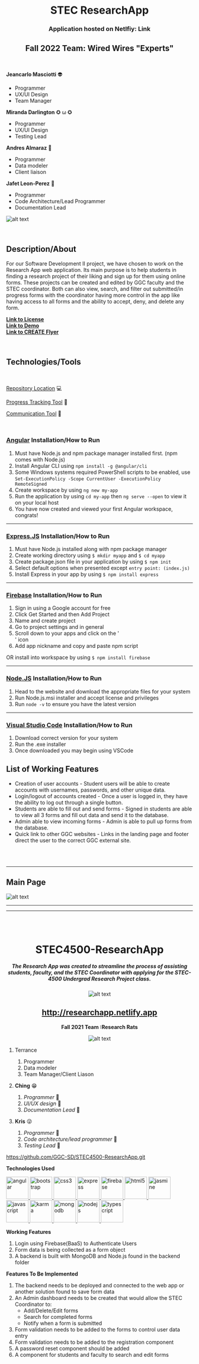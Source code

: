 <div align="center">

# **STEC ResearchApp**

### **Application hosted on Netlfiy: Link**

## **Fall 2022 Team: Wired Wires "Experts"**
</div>

<br>

**Jeancarlo Masciotti** :alien:
  - Programmer
  - UX/UI Design
  - Team Manager

**Miranda Darlington** ✪ ω ✪
  - Programmer
  - UX/UI Design
  - Testing Lead

**Andres Almaraz** :taco:
  - Programmer
  - Data modeler
  - Client liaison

**Jafet Leon-Perez** :snake:
  - Programmer
  - Code Architecture/Lead Programmer
  - Documentation Lead

![alt text](docs-Fall2022/TeamPhoto.png "Team Photo")

<br>

## **Description/About**

For our Software Development II project, we have chosen to work on the Research App web application. Its main purpose is to help students in finding a research project of their liking and sign up for them using online forms. These projects can be created and edited by GGC faculty and the STEC coordinator. Both can also view, search, and filter out submitted/in progress forms with the coordinator having more control in the app like having access to all forms and the ability to accept, deny, and delete any form.

**<a href="docs-Fall2022/License.md">Link to License</a>** <br>
**<a href="https://www.youtube.com/watch?v=Z97aJVH2VHI">Link to Demo</a>** <br>
**<a href="docs-Fall2022/ResearchApp.png">Link to CREATE Flyer</a>**


<br>

## **Technologies/Tools**

<br>

[Repository Location](https://github.com/jegioma/STEC_ResearchApp) :computer:

[Progress Tracking Tool](https://www.atlassian.com/software/jira) :bookmark_tabs:

[Communication Tool](https://discord.com/) :speech_balloon:

<br>

### <a href="https://angular.io/guide/setup-local">**Angular**</a> Installation/How to Run

1. Must have Node.js and npm package manager installed first. (npm comes with Node.js)
2. Install Angular CLI using `npm install -g @angular/cli`
3. Some Windows systems required PowerShell scripts to be enabled, use `Set-ExecutionPolicy -Scope CurrentUser -ExecutionPolicy RemoteSigned`
4. Create workspace by using `ng new my-app`
5. Run the application by using `cd my-app` then `ng serve --open` to view it on your local host
6. You have now created and viewed your first Angular workspace, congrats!

---

### <a href="http://expressjs.com/en/starter/installing.html">**Express.JS**</a> Installation/How to Run

1. Must have Node.js installed along with npm package manager
2. Create working directory using `$ mkdir myapp` and `$ cd myapp`
3. Create package.json file in your application by using `$ npm init`
4. Select default options when presented except `entry point: (index.js)`
5. Install Express in your app by using `$ npm install express`

---

### <a href="https://firebase.google.com">**Firebase**</a> Installation/How to Run

1. Sign in using a Google account for free
2. Click Get Started and then Add Project
3. Name and create project
4. Go to project settings and in general
5. Scroll down to your apps and click on the '</br>' icon
6. Add app nickname and copy and paste npm script

OR install into workspace by using `$ npm install firebase`

---

### <a href="https://nodejs.org/en/download">**Node.JS**</a> Installation/How to Run

1. Head to the website and download the appropriate files for your system
2. Run Node.js.msi installer and accept license and privileges
3. Run `node -v` to ensure you have the latest version

---

### <a href="https://code.visualstudio.com/Download">**Visual Studio Code**</a> Installation/How to Run

1. Download correct version for your system
2. Run the .exe installer
3. Once downloaded you may begin using VSCode

## **List of Working Features**

- Creation of user accounts -
  Student users will be able to create accounts with usernames, passwords, and other unique data.
- Login/logout of accounts created - 
  Once a user is logged in, they have the ability to log out through a single button.
- Students are able to fill out and send forms - 
  Signed in students are able to view all 3 forms and fill out data and send it to the database.
- Admin able to view incoming forms - 
  Admin is able to pull up forms from the database.
- Quick link to other GGC websites - 
  Links in the landing page and footer direct the user to the correct GGC external site.


<br><br><hr>
## **Main Page**
![alt text](docs-Fall2022/MainPage.png "Main Page")
<hr><hr><br><br>

<div align='center'>
<h1>STEC4500-ResearchApp</h1>
<h5>The Research App was created to streamline the process of assisting students, faculty, and the STEC Coordinator with applying for the STEC-4500 Undergrad Research Project class. </h5>

![alt text](docs-Fall2021/MainPage.png "Main Page")

http://researchapp.netlify.app
--

**Fall 2021 Team :Research Rats**

![alt text](docs-Fall2021/TeamPhoto.png "Team Photo")

  </div>
  
1.  Terrance
	1.  Programmer
	2.  Data modeler
	3.  Team Manager/Client Liason
	
2.  **Ching** :grin:
	1.  *Programmer* :beginner:
	2.  *UI/UX design* :beginner:
	3.  *Documentation Lead* :beginner:
	
3.  **Kris**  :stuck_out_tongue_winking_eye:
	1.  *Programmer* :beginner:
	2.  *Code architecture/lead programmer* :beginner:
	3.  *Testing Lead* :beginner:

<https://github.com/GGC-SD/STEC4500-ResearchApp.git>
  


**Technologies Used**
<p align="left"> <a href="https://angular.io" target="_blank" rel="noreferrer"> <img src="https://angular.io/assets/images/logos/angular/angular.svg" alt="angular" width="60" height="60"/> </a> <a href="https://getbootstrap.com" target="_blank" rel="noreferrer"> <img src="https://raw.githubusercontent.com/devicons/devicon/master/icons/bootstrap/bootstrap-plain-wordmark.svg" alt="bootstrap" width="60" height="60"/> </a> <a href="https://www.w3schools.com/css/" target="_blank" rel="noreferrer"> <img src="https://raw.githubusercontent.com/devicons/devicon/master/icons/css3/css3-original-wordmark.svg" alt="css3" width="60" height="60"/> </a> <a href="https://expressjs.com" target="_blank" rel="noreferrer"> <img src="https://raw.githubusercontent.com/devicons/devicon/master/icons/express/express-original-wordmark.svg" alt="express" width="60" height="60"/> </a> <a href="https://firebase.google.com/" target="_blank" rel="noreferrer"> <img src="https://www.vectorlogo.zone/logos/firebase/firebase-icon.svg" alt="firebase" width="60" height="60"/> </a> <a href="https://www.w3.org/html/" target="_blank" rel="noreferrer"> <img src="https://raw.githubusercontent.com/devicons/devicon/master/icons/html5/html5-original-wordmark.svg" alt="html5" width="60" height="60"/> </a> <a href="https://jasmine.github.io/" target="_blank" rel="noreferrer"> <img src="https://www.vectorlogo.zone/logos/jasmine/jasmine-icon.svg" alt="jasmine" width="60" height="60"/> </a> <a href="https://developer.mozilla.org/en-US/docs/Web/JavaScript" target="_blank" rel="noreferrer"> <img src="https://raw.githubusercontent.com/devicons/devicon/master/icons/javascript/javascript-original.svg" alt="javascript" width="60" height="60"/> </a> <a href="https://karma-runner.github.io/latest/index.html" target="_blank" rel="noreferrer"> <img src="https://raw.githubusercontent.com/detain/svg-logos/780f25886640cef088af994181646db2f6b1a3f8/svg/karma.svg" alt="karma" width="60" height="60"/> </a> <a href="https://www.mongodb.com/" target="_blank" rel="noreferrer"> <img src="https://raw.githubusercontent.com/devicons/devicon/master/icons/mongodb/mongodb-original-wordmark.svg" alt="mongodb" width="60" height="60"/> </a> <a href="https://nodejs.org" target="_blank" rel="noreferrer"> <img src="https://raw.githubusercontent.com/devicons/devicon/master/icons/nodejs/nodejs-original-wordmark.svg" alt="nodejs" width="60" height="60"/> </a> <a href="https://www.typescriptlang.org/" target="_blank" rel="noreferrer"> <img src="https://raw.githubusercontent.com/devicons/devicon/master/icons/typescript/typescript-original.svg" alt="typescript" width="60" height="60"/> </a> </p>

**Working Features**
1. Login using Firebase(BaaS) to Authenticate Users
2. Form data is being collected as a form object
3. A backend is built with MongoDB and Node.js found in the backend folder

**Features To Be Implemented**
1. The backend needs to be deployed and connected to the web app or another solution found to save form data
2. An Admin dashboard needs to be created that would allow the STEC Coordinator to:
   * Add/Delete/Edit forms
   * Search for completed forms
   * Notify when a form is submitted
3. Form validation needs to be added to the forms to control user data entry
4. Form validation needs to be added to the registration component
5. A password reset component should be added
6. A component for students and faculty to search and edit forms
